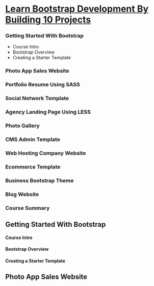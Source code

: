 
[Learn Bootstrap Development By Building 10 Projects](https://www.udemy.com/learn-bootstrap-development-by-building-10-projects/learn/v4/content)
======

### Getting Started With Bootstrap
  * Course Intro
  * Bootstrap Overview
  * Creating a Starter Template

### Photo App Sales Website

### Portfolio Resume Using SASS

### Social Network Template

### Agency Landing Page Using LESS

### Photo Gallery

### CMS Admin Template

### Web Hosting Company Website

### Ecommerce Template

### Business Bootstrap Theme

### Blog Website

### Course Summary

Getting Started With Bootstrap
------

#### Course Intro
  
#### Bootstrap Overview

#### Creating a Starter Template

Photo App Sales Website
------






